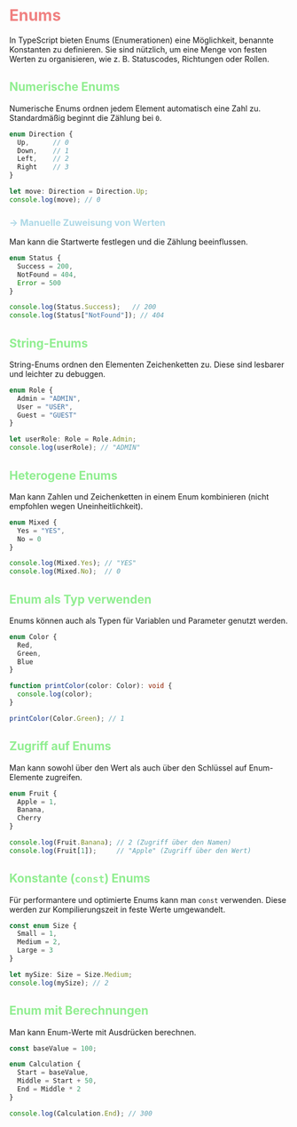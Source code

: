 # <span style="color: lightcoral">Enums
In TypeScript bieten Enums (Enumerationen) eine Möglichkeit, benannte Konstanten zu definieren. Sie sind nützlich, um eine Menge von festen Werten zu organisieren, wie z. B. Statuscodes, Richtungen oder Rollen.

## <span style="color: lightgreen">Numerische Enums
Numerische Enums ordnen jedem Element automatisch eine Zahl zu. Standardmäßig beginnt die Zählung bei `0`.
```ts
enum Direction {
  Up,      // 0
  Down,    // 1
  Left,    // 2
  Right    // 3
}

let move: Direction = Direction.Up;
console.log(move); // 0
```

### <span style="color: lightblue">-> Manuelle Zuweisung von Werten
Man kann die Startwerte festlegen und die Zählung beeinflussen.
```ts
enum Status {
  Success = 200,
  NotFound = 404,
  Error = 500
}

console.log(Status.Success);   // 200
console.log(Status["NotFound"]); // 404
```
## <span style="color: lightgreen">String-Enums
String-Enums ordnen den Elementen Zeichenketten zu. Diese sind lesbarer und leichter zu debuggen.
```ts
enum Role {
  Admin = "ADMIN",
  User = "USER",
  Guest = "GUEST"
}

let userRole: Role = Role.Admin;
console.log(userRole); // "ADMIN"
```

## <span style="color: lightgreen">Heterogene Enums
Man kann Zahlen und Zeichenketten in einem Enum kombinieren (nicht empfohlen wegen Uneinheitlichkeit).
```ts
enum Mixed {
  Yes = "YES",
  No = 0
}

console.log(Mixed.Yes); // "YES"
console.log(Mixed.No);  // 0
```

## <span style="color: lightgreen">Enum als Typ verwenden
Enums können auch als Typen für Variablen und Parameter genutzt werden.
```ts
enum Color {
  Red,
  Green,
  Blue
}

function printColor(color: Color): void {
  console.log(color);
}

printColor(Color.Green); // 1
```

## <span style="color: lightgreen">Zugriff auf Enums
Man kann sowohl über den Wert als auch über den Schlüssel auf Enum-Elemente zugreifen.
```ts
enum Fruit {
  Apple = 1,
  Banana,
  Cherry
}

console.log(Fruit.Banana); // 2 (Zugriff über den Namen)
console.log(Fruit[1]);     // "Apple" (Zugriff über den Wert)
```

## <span style="color: lightgreen">Konstante (`const`) Enums
Für performantere und optimierte Enums kann man `const` verwenden. Diese werden zur Kompilierungszeit in feste Werte umgewandelt.
```ts
const enum Size {
  Small = 1,
  Medium = 2,
  Large = 3
}

let mySize: Size = Size.Medium;
console.log(mySize); // 2
```

## <span style="color: lightgreen">Enum mit Berechnungen
Man kann Enum-Werte mit Ausdrücken berechnen.
```ts
const baseValue = 100;

enum Calculation {
  Start = baseValue,
  Middle = Start + 50,
  End = Middle * 2
}

console.log(Calculation.End); // 300
```
